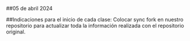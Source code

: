 ##05 de abril 2024 

##Indicaciones para el inicio de cada clase:
Colocar sync fork en nuestro repositorio para actualizar toda la información realizada con el repositorio original. 
